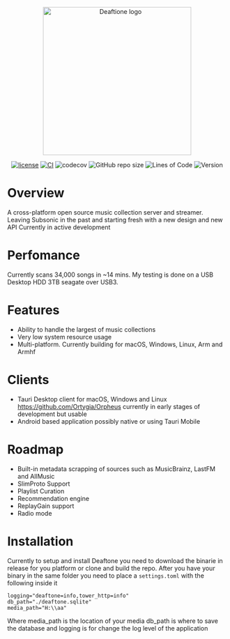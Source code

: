 <p align="center">
  <img src="https://raw.githubusercontent.com/Ortygia/Deaftone/master/resources/deaftone.png" alt="Deaftione logo" title="navidrome" align="center" height="340" width="340" />
</p>


<div align="center">

[![license](https://img.shields.io/github/license/Ortygia/Deaftone)](https://github.com/Ortygia/Deaftone/blob/master/LICENSE)
[![CI](https://github.com/Ortygia/Deaftone/actions/workflows/build.yml/badge.svg)](https://github.com/Ortygia/Deaftone/actions/workflows/build.yml)
![codecov](https://codecov.io/gh/Ortygia/Deaftone/branch/main/graph/badge.svg?token=NWS6Q3W4FP)
![GitHub repo size](https://img.shields.io/github/repo-size/Ortygia/Deaftone)
![Lines of Code](https://aschey.tech/tokei/github/Ortygia/Deaftone)
![Version](https://img.shields.io/github/v/release/Ortygia/Deaftone)
</div>

# Overview
A cross-platform open source music collection server and streamer. Leaving Subsonic in the past and starting fresh with a new design and new API
Currently in active development

# Perfomance
Currently scans 34,000 songs in ~14 mins. My testing is done on a USB Desktop HDD 3TB seagate over USB3.

# Features
* Ability to handle the largest of music collections
* Very low system resource usage
* Multi-platform. Currently building for macOS, Windows, Linux, Arm and Armhf 

# Clients
* Tauri Desktop client for macOS, Windows and Linux
https://github.com/Ortygia/Orpheus currently in early stages of development but usable
* Android based application possibly native or using Tauri Mobile

# Roadmap
* Built-in metadata scrapping of sources such as MusicBrainz, LastFM and AllMusic
* SlimProto Support
* Playlist Curation
* Recommendation engine
* ReplayGain support 
* Radio mode

# Installation
Currently to setup and install Deaftone you need to download the binarie in release for you platform or clone and build the repo.
After you have your binary in the same folder you need to place a ``settings.toml`` with the following inside it
```
logging="deaftone=info,tower_http=info"
db_path="./deaftone.sqlite"
media_path="H:\\aa"
```
Where media_path is the location of your media
db_path is where to save the database
and logging is for change the log level of the application


